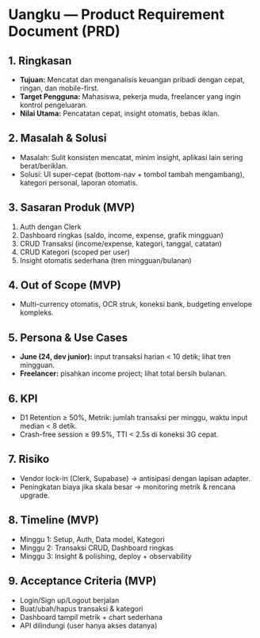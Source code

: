 # Uangku — Product Requirement Document (PRD)

## 1. Ringkasan
- **Tujuan:** Mencatat dan menganalisis keuangan pribadi dengan cepat, ringan, dan mobile-first.
- **Target Pengguna:** Mahasiswa, pekerja muda, freelancer yang ingin kontrol pengeluaran.
- **Nilai Utama:** Pencatatan cepat, insight otomatis, bebas iklan.

## 2. Masalah & Solusi
- Masalah: Sulit konsisten mencatat, minim insight, aplikasi lain sering berat/beriklan.
- Solusi: UI super-cepat (bottom-nav + tombol tambah mengambang), kategori personal, laporan otomatis.

## 3. Sasaran Produk (MVP)
1) Auth dengan Clerk  
2) Dashboard ringkas (saldo, income, expense, grafik mingguan)  
3) CRUD Transaksi (income/expense, kategori, tanggal, catatan)  
4) CRUD Kategori (scoped per user)  
5) Insight otomatis sederhana (tren mingguan/bulanan)

## 4. Out of Scope (MVP)
- Multi-currency otomatis, OCR struk, koneksi bank, budgeting envelope kompleks.

## 5. Persona & Use Cases
- **June (24, dev junior):** input transaksi harian < 10 detik; lihat tren mingguan.
- **Freelancer:** pisahkan income project; lihat total bersih bulanan.

## 6. KPI
- D1 Retention ≥ 50%, Metrik: jumlah transaksi per minggu, waktu input median < 8 detik.
- Crash-free session ≥ 99.5%, TTI < 2.5s di koneksi 3G cepat.

## 7. Risiko
- Vendor lock-in (Clerk, Supabase) → antisipasi dengan lapisan adapter.
- Peningkatan biaya jika skala besar → monitoring metrik & rencana upgrade.

## 8. Timeline (MVP)
- Minggu 1: Setup, Auth, Data model, Kategori
- Minggu 2: Transaksi CRUD, Dashboard ringkas
- Minggu 3: Insight & polishing, deploy + observability

## 9. Acceptance Criteria (MVP)
- Login/Sign up/Logout berjalan
- Buat/ubah/hapus transaksi & kategori
- Dashboard tampil metrik + chart sederhana
- API dilindungi (user hanya akses datanya)
